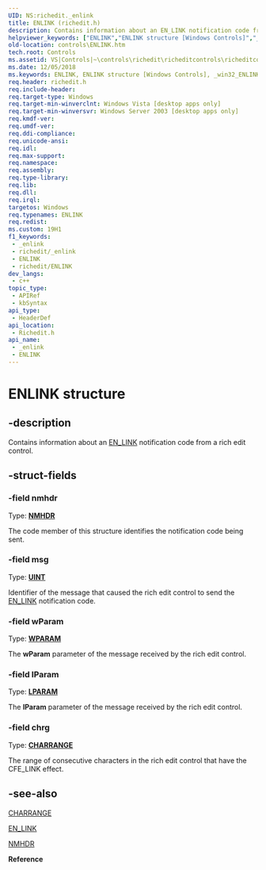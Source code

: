 ```yaml
---
UID: NS:richedit._enlink
title: ENLINK (richedit.h)
description: Contains information about an EN_LINK notification code from a rich edit control.
helpviewer_keywords: ["ENLINK","ENLINK structure [Windows Controls]","_win32_ENLINK_str","_win32_ENLINK_str_cpp","controls.ENLINK","controls._win32_ENLINK_str","richedit/ENLINK"]
old-location: controls\ENLINK.htm
tech.root: Controls
ms.assetid: VS|Controls|~\controls\richedit\richeditcontrols\richeditcontrolreference\richeditstructures\enlink.htm
ms.date: 12/05/2018
ms.keywords: ENLINK, ENLINK structure [Windows Controls], _win32_ENLINK_str, _win32_ENLINK_str_cpp, controls.ENLINK, controls._win32_ENLINK_str, richedit/ENLINK
req.header: richedit.h
req.include-header: 
req.target-type: Windows
req.target-min-winverclnt: Windows Vista [desktop apps only]
req.target-min-winversvr: Windows Server 2003 [desktop apps only]
req.kmdf-ver: 
req.umdf-ver: 
req.ddi-compliance: 
req.unicode-ansi: 
req.idl: 
req.max-support: 
req.namespace: 
req.assembly: 
req.type-library: 
req.lib: 
req.dll: 
req.irql: 
targetos: Windows
req.typenames: ENLINK
req.redist: 
ms.custom: 19H1
f1_keywords:
 - _enlink
 - richedit/_enlink
 - ENLINK
 - richedit/ENLINK
dev_langs:
 - c++
topic_type:
 - APIRef
 - kbSyntax
api_type:
 - HeaderDef
api_location:
 - Richedit.h
api_name:
 - _enlink
 - ENLINK
---
```


# ENLINK structure


## -description

Contains information about an <a href="https://msdn.microsoft.com/67f02908-957e-4d91-8a70-70399ce9cf2e">EN_LINK</a> notification code from a rich edit control.

## -struct-fields

### -field nmhdr

Type: <b><a href="/windows/win32/api/richedit/ns-richedit-nmhdr">NMHDR</a></b>

The code member of this structure identifies the notification code being sent.

### -field msg

Type: <b><a href="/windows/desktop/WinProg/windows-data-types">UINT</a></b>

Identifier of the message that caused the rich edit control to send the <a href="https://msdn.microsoft.com/67f02908-957e-4d91-8a70-70399ce9cf2e">EN_LINK</a> notification code.

### -field wParam

Type: <b><a href="/windows/desktop/WinProg/windows-data-types">WPARAM</a></b>

The <b>wParam</b> parameter of the message received by the rich edit control.

### -field lParam

Type: <b><a href="/windows/desktop/WinProg/windows-data-types">LPARAM</a></b>

The <b>lParam</b> parameter of the message received by the rich edit control.

### -field chrg

Type: <b><a href="/windows/win32/api/richedit/ns-richedit-charrange">CHARRANGE</a></b>

The range of consecutive characters in the rich edit control that have the CFE_LINK effect.

## -see-also

<a href="/windows/win32/api/richedit/ns-richedit-charrange">CHARRANGE</a>



<a href="https://msdn.microsoft.com/67f02908-957e-4d91-8a70-70399ce9cf2e">EN_LINK</a>



<a href="/windows/win32/api/richedit/ns-richedit-nmhdr">NMHDR</a>



<b>Reference</b>

